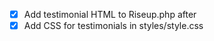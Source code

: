 - [x] Add testimonial HTML to Riseup.php after </header>
- [x] Add CSS for testimonials in styles/style.css
